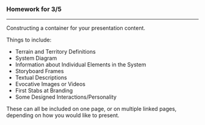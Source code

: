 ### Homework for 3/5

---

Constructing a container for your presentation content. 

Things to include: 

- Terrain and Territory Definitions
- System Diagram
- Information about Individual Elements in the System
- Storyboard Frames
- Textual Descriptions
- Evocative Images or Videos
- First Stabs at Branding
- Some Designed Interactions/Personality

These can all be included on one page, or on multiple linked pages, depending on how you would like to present.

